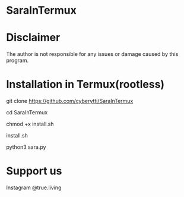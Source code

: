 # SaraInTermux

# Disclaimer

The author is not responsible for any issues or damage caused by this program.
# Installation in Termux(rootless)

git clone https://github.com/cyberytti/SaraInTermux

cd SaraInTermux

chmod +x install.sh

install.sh

python3 sara.py

# Support us

Instagram @true.living
